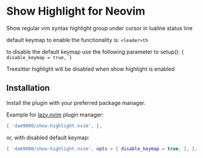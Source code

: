 # Show Highlight for Neovim

Show regular vim syntax highlight group under cursor in lualine status line

default keymap to enable the functionality is: `<leader>th`

to disable the default keymap use the following parameter to setup():
`{ disable_keymap = true, }`

Treesitter highlight will be disabled when show highlight is enabled

## Installation

Install the plugin with your preferred package manager.

Example for [lazy.nvim](https://github.com/folke/lazy.nvim) plugin manager:

```lua
{ 'dam9000/show-highlight.nvim', },
```

or, with disabled default keymap:

```lua
{ 'dam9000/show-highlight.nvim', opts = { disable_keymap = true, }, },
```

